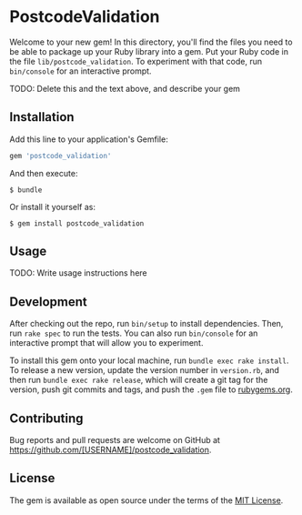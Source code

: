 # PostcodeValidation

Welcome to your new gem! In this directory, you'll find the files you need to be able to package up your Ruby library into a gem. Put your Ruby code in the file `lib/postcode_validation`. To experiment with that code, run `bin/console` for an interactive prompt.

TODO: Delete this and the text above, and describe your gem

## Installation

Add this line to your application's Gemfile:

```ruby
gem 'postcode_validation'
```

And then execute:

    $ bundle

Or install it yourself as:

    $ gem install postcode_validation

## Usage

TODO: Write usage instructions here

## Development

After checking out the repo, run `bin/setup` to install dependencies. Then, run `rake spec` to run the tests. You can also run `bin/console` for an interactive prompt that will allow you to experiment.

To install this gem onto your local machine, run `bundle exec rake install`. To release a new version, update the version number in `version.rb`, and then run `bundle exec rake release`, which will create a git tag for the version, push git commits and tags, and push the `.gem` file to [rubygems.org](https://rubygems.org).

## Contributing

Bug reports and pull requests are welcome on GitHub at https://github.com/[USERNAME]/postcode_validation.


## License

The gem is available as open source under the terms of the [MIT License](http://opensource.org/licenses/MIT).

